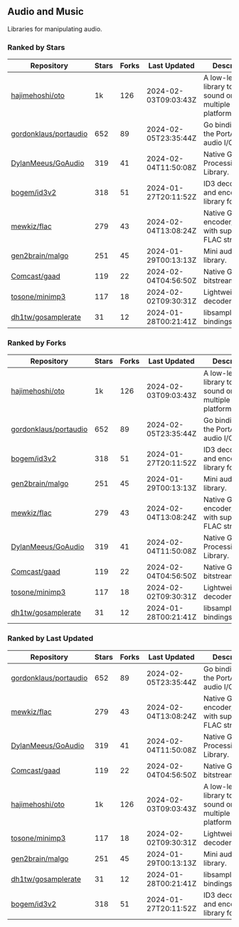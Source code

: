 ## Audio and Music

Libraries for manipulating audio.

### Ranked by Stars

| Repository | Stars | Forks | Last Updated | Description | 
|------------|-------|-------|--------------|-------------|
| [hajimehoshi/oto](https://github.com/hajimehoshi/oto) | 1k | 126 | 2024-02-03T09:03:43Z |  A low-level library to play sound on multiple platforms. |
| [gordonklaus/portaudio](https://github.com/gordonklaus/portaudio) | 652 | 89 | 2024-02-05T23:35:44Z |  Go bindings for the PortAudio audio I/O library. |
| [DylanMeeus/GoAudio](https://github.com/DylanMeeus/GoAudio) | 319 | 41 | 2024-02-04T11:50:08Z |  Native Go Audio Processing Library. |
| [bogem/id3v2](https://github.com/bogem/id3v2) | 318 | 51 | 2024-01-27T20:11:52Z |  ID3 decoding and encoding library for Go. |
| [mewkiz/flac](https://github.com/mewkiz/flac) | 279 | 43 | 2024-02-04T13:08:24Z |  Native Go FLAC encoder/decoder with support for FLAC streams. |
| [gen2brain/malgo](https://github.com/gen2brain/malgo) | 251 | 45 | 2024-01-29T00:13:13Z |  Mini audio library. |
| [Comcast/gaad](https://github.com/Comcast/gaad) | 119 | 22 | 2024-02-04T04:56:50Z |  Native Go AAC bitstream parser. |
| [tosone/minimp3](https://github.com/tosone/minimp3) | 117 | 18 | 2024-02-02T09:30:31Z |  Lightweight MP3 decoder library. |
| [dh1tw/gosamplerate](https://github.com/dh1tw/gosamplerate) | 31 | 12 | 2024-01-28T00:21:41Z |  libsamplerate bindings for go. |

### Ranked by Forks

| Repository | Stars | Forks | Last Updated | Description | 
|------------|-------|-------|--------------|-------------|
| [hajimehoshi/oto](https://github.com/hajimehoshi/oto) | 1k | 126 | 2024-02-03T09:03:43Z |  A low-level library to play sound on multiple platforms. |
| [gordonklaus/portaudio](https://github.com/gordonklaus/portaudio) | 652 | 89 | 2024-02-05T23:35:44Z |  Go bindings for the PortAudio audio I/O library. |
| [bogem/id3v2](https://github.com/bogem/id3v2) | 318 | 51 | 2024-01-27T20:11:52Z |  ID3 decoding and encoding library for Go. |
| [gen2brain/malgo](https://github.com/gen2brain/malgo) | 251 | 45 | 2024-01-29T00:13:13Z |  Mini audio library. |
| [mewkiz/flac](https://github.com/mewkiz/flac) | 279 | 43 | 2024-02-04T13:08:24Z |  Native Go FLAC encoder/decoder with support for FLAC streams. |
| [DylanMeeus/GoAudio](https://github.com/DylanMeeus/GoAudio) | 319 | 41 | 2024-02-04T11:50:08Z |  Native Go Audio Processing Library. |
| [Comcast/gaad](https://github.com/Comcast/gaad) | 119 | 22 | 2024-02-04T04:56:50Z |  Native Go AAC bitstream parser. |
| [tosone/minimp3](https://github.com/tosone/minimp3) | 117 | 18 | 2024-02-02T09:30:31Z |  Lightweight MP3 decoder library. |
| [dh1tw/gosamplerate](https://github.com/dh1tw/gosamplerate) | 31 | 12 | 2024-01-28T00:21:41Z |  libsamplerate bindings for go. |

### Ranked by Last Updated

| Repository | Stars | Forks | Last Updated | Description | 
|------------|-------|-------|--------------|-------------|
| [gordonklaus/portaudio](https://github.com/gordonklaus/portaudio) | 652 | 89 | 2024-02-05T23:35:44Z |  Go bindings for the PortAudio audio I/O library. |
| [mewkiz/flac](https://github.com/mewkiz/flac) | 279 | 43 | 2024-02-04T13:08:24Z |  Native Go FLAC encoder/decoder with support for FLAC streams. |
| [DylanMeeus/GoAudio](https://github.com/DylanMeeus/GoAudio) | 319 | 41 | 2024-02-04T11:50:08Z |  Native Go Audio Processing Library. |
| [Comcast/gaad](https://github.com/Comcast/gaad) | 119 | 22 | 2024-02-04T04:56:50Z |  Native Go AAC bitstream parser. |
| [hajimehoshi/oto](https://github.com/hajimehoshi/oto) | 1k | 126 | 2024-02-03T09:03:43Z |  A low-level library to play sound on multiple platforms. |
| [tosone/minimp3](https://github.com/tosone/minimp3) | 117 | 18 | 2024-02-02T09:30:31Z |  Lightweight MP3 decoder library. |
| [gen2brain/malgo](https://github.com/gen2brain/malgo) | 251 | 45 | 2024-01-29T00:13:13Z |  Mini audio library. |
| [dh1tw/gosamplerate](https://github.com/dh1tw/gosamplerate) | 31 | 12 | 2024-01-28T00:21:41Z |  libsamplerate bindings for go. |
| [bogem/id3v2](https://github.com/bogem/id3v2) | 318 | 51 | 2024-01-27T20:11:52Z |  ID3 decoding and encoding library for Go. |

